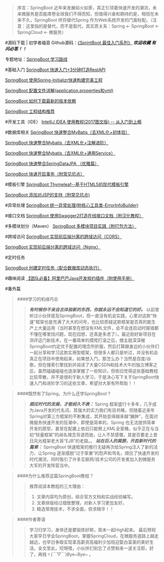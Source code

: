 >序言：SpringBoot 近年来发展如火如荼，其正引领着快速开发的潮流，未来微服务是否能席卷全球我们不得而知，但值得兴奋和期待的是，相信在未来不久，SpringBoot 终将替代Spring 作为Web系统开发的门面标配。（注意：这里指的是替代，而不是取代，其实质关系：Spring <- SpringBoot <- SpringCloud <- 微服务）

#源码下载 | 初学者福音
Github源码：[《SprintBoot 最佳入门系列》](https://github.com/yizhiwazi/springboot-socks)   ***欢迎收藏 有问必答！！***

专题地址：[SpringBoot 学习路线](http://www.jianshu.com/p/964370d9374e)

#基础入门
[SpringBoot 快速入门+3分钟打造RestAPI](http://www.jianshu.com/p/17e0e55c88db)

[SpringBoot 使用Spring-Initializr快速构建完美工程](http://www.jianshu.com/p/d2b08a671e27)

[SpringBoot 配置文件详解(application.properties和yml)](http://www.jianshu.com/p/60b34464ca58)

[SpringBoot 如何下载最新的版本依赖](http://www.jianshu.com/p/6654e9fec93b)

[SpringBoot 工程结构推荐](http://www.jianshu.com/p/6dcfe16d91d0)

#开发工具（IDE）
[IntelliJ IDEA 使用教程(2017图文版) -- 从入门到上瘾](http://www.jianshu.com/p/9c65b7613c30)

#数据库相关
[SpringBoot 快速整合MyBatis（去XML化+初体验）](http://www.jianshu.com/p/fa89b59ade40)

[SpringBoot 快速整合Mybatis（去XML化+注解进阶）](http://www.jianshu.com/p/828d2bd12b2f)

[SpringBoot 快速整合Mybatis（去XML化+通用Service）](http://www.jianshu.com/p/4b4e75952e74)

[SpringBoot 快速整合SpringDataJPA （优雅篇）](http://www.jianshu.com/p/71087bafdcdd)

[SpringBoot 快速开启事务（附常见坑点）](http://www.jianshu.com/p/380a9d980ca5)


#模板引擎
[SpringBoot Thymeleaf--基于HTML5的现代模板引擎](http://www.jianshu.com/p/8dc48fa74e7e)

[SpringBoot 添加对JSP的支持（附常见坑点)](http://www.jianshu.com/p/de939365c472)

#异常处理
[SpringBoot 统一异常处理(附核心工具类-ErrorInfoBuilder)](http://www.jianshu.com/p/3998ea8b53a8)

#接口文档
[SpringBoot 使用Swagger2打造在线接口文档（附汉化教程）](http://www.jianshu.com/p/7e543f0f0bd8)

#多模块划分（Maven）
[SpringBoot 多模块项目实践（附打包方法）](http://www.jianshu.com/p/59ceea4f029d)

#跨域访问
[SpringBoot 实现前后端分离的跨域访问（CORS）](http://www.jianshu.com/p/477e7eaa6c2f)

[SpringBoot 实现前后端分离的跨域访问（Nginx）](http://www.jianshu.com/p/520021853827)

#定时任务

[SpringBoot 创建定时任务（配合数据库动态执行）](http://www.jianshu.com/p/d160f2536de7)

#趣味阅读
[【团队必备】阿里巴巴Java开发规约插件（附使用手册）](http://www.jianshu.com/p/cd19d42b00c8)

#番外篇

>####学习的机缘巧合
>>***有时候你不亲自去体验新的东西，你就永远不会知道它的好。***
>>以前曾听过小伙伴提及SpringBoot，但一直没有机会实践，心里对这款“快速”框架也是充满了大大的问号，也比较质疑这款框架是否真的能生产上大量运用（当时甚至在想没有XML文件，会不会连启动时报错都不懂在哪里找问题，现在回想，还真是多虑了）。最近刚好新项目在测评这门新技术，在一番简单的摸爬打滚之后，楼主就深深被SpringBoot约定优于配置的理念所折服，然后打算跟身边的小伙伴们一起分享和学习这款实用型框架，但很多人都只是听过，并没有机会真正在项目中使用起来，如果想入门，那怎么办？当然是百度/谷歌，但在搜索引擎找到并阅读了大量CSDN和技术大牛的独立博客之后，虽然磕磕碰碰也逐渐掌握了一些知识，但依旧觉得这些基础教程比较零散，并不是很利于新人学习，于是决心写下关于SpringBoot快速入门和进阶学习的这些文章，希望对大家有所帮助！！

>####既然有了Spring，为什么还学SpringBoot ?
>>***顺应时代的发展，才能经久不衰：***
>>Spring 框架盛行十多年，几乎成为Java开发的代名词，其强大的实力我们有目共睹，但随着近来年Spring对第三方框架的不断集成，其开始变得越来越“臃肿”，在面对微服务快速开发的狂潮中，即使是简单的，Spring 也无法提供简单开发的原型，甚至在配置上依旧只能祭上XML全家桶，似乎正在与当初“轻量框架”的闻名理念背道而驰，让人不禁感慨，其是否要走上昔日风光框架老大哥“EJB”的老路。。
>> ***站在巨人的肩膀，开启新时代的篇章：***
>>SpringBoot 快速框架的推行无疑再次给Spring注入了新的活力，让Spring 逐渐摆脱“过于笨重”的怨声和骂名，顺应了快速开发的时代潮流，同时吸引了许多互联网/技术公司的开发者加入到微服务大军的开发阵营当中。

>####为什么推荐这篇SpringBoot教程？
>>推荐阅读本教程的三大理由：
>>1. 文章内容均为原创，结合官方文档和实战经验编写。 
>>2. 文章排版经过细致整理，对新人学习更加友好。 
>>3. 精选常用技术，不求全面，但求精华！！

>####作者寄语
>>学习归学习，身体还是要锻炼好啲，周末一起High起来。
>>最后预祝大家早日学会SpringBoot，掌握SpringCloud，在微服务道路上越走越远，也早日争取实现拿高薪资高福利少加班迎娶白富美的美好生活。全文至此，哎呀喂，小伙伴们别忘了点赞和来一波关注耶，好了，再贱ヾ(￣▽￣)Bye~Bye~ 。



